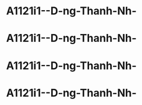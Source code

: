 # A1121i1--D-ng-Thanh-Nh-
# A1121i1--D-ng-Thanh-Nh-
# A1121i1--D-ng-Thanh-Nh-
# A1121i1--D-ng-Thanh-Nh-
